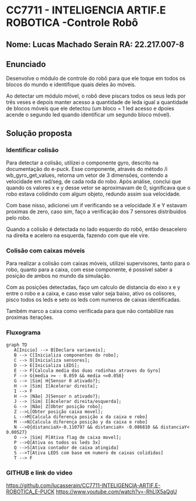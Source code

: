 # CC7711 - INTELIGENCIA ARTIF.E ROBOTICA -Controle Robô
## Nome: Lucas Machado Serain RA: 22.217.007-8

## Enunciado
Desenvolve o módulo de controle do robô para que ele toque em todos os blocos do mundo e identifique quais deles ão móveis.

Ao detectar um módulo móvel, o robô deve piscars todos os seus leds por três veses e depois manter acesso a quantidade de leda igual a quantidade de blocos móveis que ele detectou (um bloco = 1 led acesso e dpoies acende o segundo led quando identificar um segundo bloco móvel).

## Solução proposta
### Identificar colisão
Para detectar a colisão, utilizei o componente gyro, descrito na documentação do e-puck.
Esse componente, através do método /i wb_gyro_get_values, retorna um vetor de 3 dimensões, contendo a velocidade em rad/seg, de cada roda do robo.
Após análise, conclui que quando os valores x e y desse vetor se aproximavam de 0, significava que o robo estava colidindo com algum objeto,
redundo assim sua velocidade.

Com base nisso, adicionei um if verificando se a velocidade X e Y estavam proximas de zero, caso sim, faço a verificação dos 7 sensores distribuidos pelo robo.

Quando a colisão é detectada no lado esquerdo do robô, então desacelero na direita e acelero na esquerda, fazendo com que ele vire.

### Colisão com caixas móveis
Para realizar a colisão com caixas móveis, utilizei supervisores, tanto para o robo, quanto para a caixa, com esse componente, é possível saber a posição de ambos no mundo da simulação.

Com as posições detectadas, faço um calculo de distancia do eixo x e y entre o robo e a caixa, e caso esse valor seja baixo, ativo os colisores,
pisco todos os leds e seto os leds com numeros de caixas identificadas.

Também marco a caixa como verificada para que não contabilize nas proximas iterações.

### Fluxograma

 ``` mermaid
graph TD
    A[Inicio] --> B[Declara variaveis];
    B --> C[Inicializa componentes do robo];
    C --> D[Inicializa sensores];
    D --> E[Inicializa LEDS];
    E --> F[Calcula media das duas rodinhas atraves do Gyro]
    F --> G{media >= - 0.059 && media <=0.058}
    G --> |Sim| H{Sensor 0 ativado?};
    H --> |Sim| I[Acelerar direita];
    I --> F
    H --> |Não| J{Sensor n ativado?};
    J --> |Sim| I[Acelerar direita/esquerda];
    G --> |Não| Z[Obter posição robo];
    Z -->L[Obter posição caixa movel];
    L -->M[Calcula diferença posição x da caixa e robo]
    M -->N[Calcula diferença posição y da caixa e robo]
    N -->O{distanciaX>-0.110797 && distanciaX< -0.086810 && distanciaY< 0.00527}
    O --> |Sim| P[Ativa flag de caixa movel];
    P -->Q[Ativa os todos os leds 3x]
    Q -->S[Ativa contador de caixa atingida]
    S -->T[Ativa LEDS com base em numero de caixas colididas]
    T --> F

```


### GITHUB e link do video
https://github.com/lucasserain/CC7711-INTELIGENCIA-ARTIF.E-ROBOTICA_E-PUCK
https://www.youtube.com/watch?v=-RhLlX5aQgU
